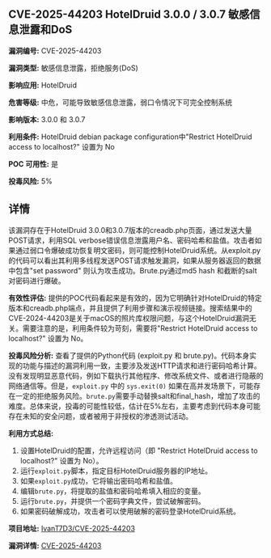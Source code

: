 ## CVE-2025-44203 HotelDruid 3.0.0 / 3.0.7 敏感信息泄露和DoS

**漏洞编号:** CVE-2025-44203

**漏洞类型:** 敏感信息泄露，拒绝服务(DoS)

**影响应用:** HotelDruid

**危害等级:** 中危，可能导致敏感信息泄露，弱口令情况下可完全控制系统

**影响版本:** 3.0.0 和 3.0.7

**利用条件:** HotelDruid debian package configuration中"Restrict HotelDruid access to localhost?" 设置为 No

**POC 可用性:** 是

**投毒风险:** 5%

## 详情

该漏洞存在于HotelDruid 3.0.0和3.0.7版本的creadb.php页面，通过发送大量POST请求，利用SQL verbose错误信息泄露用户名、密码哈希和盐值。攻击者如果通过弱口令爆破成功恢复明文密码，则可能控制HotelDruid系统。从exploit.py的代码可以看出其利用多线程发送POST请求触发漏洞，如果从服务器返回的数据中包含"set password" 则认为攻击成功。Brute.py通过md5 hash 和截断的salt对密码进行爆破。

**有效性评估:** 提供的POC代码看起来是有效的，因为它明确针对HotelDruid的特定版本和creadb.php端点，并且提供了利用步骤和演示视频链接。搜索结果中的CVE-2024-44203是关于macOS的照片库权限问题，与这个HotelDruid漏洞无关。需要注意的是，利用条件较为苛刻，需要将"Restrict HotelDruid access to localhost?" 设置为 No。

**投毒风险分析:**
查看了提供的Python代码 (exploit.py 和 brute.py)。代码本身实现的功能与描述的漏洞利用一致，主要涉及发送HTTP请求和进行密码哈希计算。没有发现明显恶意代码，例如下载执行其他程序、修改系统文件、或者进行隐蔽的网络通信等。但是，`exploit.py` 中的 `sys.exit(0)` 如果在高并发场景下，可能存在一定的拒绝服务风险。`brute.py`需要手动替换salt和final_hash，增加了攻击的难度。总体来说，投毒的可能性较低，估计在5%左右，主要考虑到代码本身可能存在未知的安全问题，或者被用于非授权的渗透测试活动。

**利用方式总结:**
1.  设置HotelDruid的配置，允许远程访问（即 "Restrict HotelDruid access to localhost?" 设置为 No）。
2.  运行`exploit.py`脚本，指定目标HotelDruid服务器的IP地址。
3.  如果`exploit.py`成功，它将输出密码哈希和盐值。
4.  编辑`brute.py`，将提取的盐值和密码哈希填入相应的变量。
5.  运行`brute.py`，并提供一个密码字典文件，尝试破解密码。
6.  如果密码破解成功，攻击者可以使用破解的密码登录HotelDruid系统。

**项目地址:** [IvanT7D3/CVE-2025-44203](https://github.com/IvanT7D3/CVE-2025-44203)

**漏洞详情:** [CVE-2025-44203](https://nvd.nist.gov/vuln/detail/CVE-2025-44203)